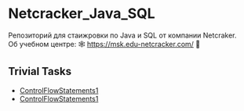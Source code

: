 # Netcracker_Java_SQL
Репозиторий для стаижровки по Java и SQL от компании Netcraker.  
Об учебном центре: 🕸 https://msk.edu-netcracker.com/ 🥜

## Trivial Tasks
- [ControlFlowStatements1](https://github.com/r-vvch/Netcracker_Java_SQL/tree/master/ControlFlowStatements1 "Перейти к расположению")
- [ControlFlowStatements1](https://github.com/r-vvch/Netcracker_Java_SQL/tree/master/ControlFlowStatements2 "Перейти к расположению")